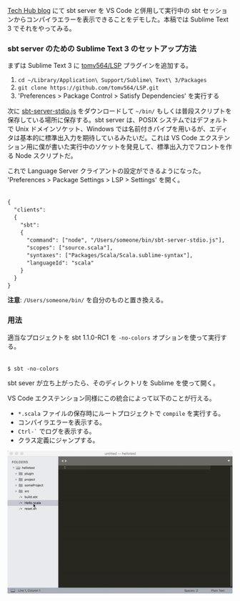 [Tech Hub blog](http://eed3si9n.com/ja/sbt-1-1-0-RC1-sbt-server) にて sbt server を VS Code と併用して実行中の sbt セッションからコンパイラエラーを表示できることをデモした。本稿では Sublime Text 3 でそれをやってみる。

### sbt server のための Sublime Text 3 のセットアップ方法

まずは Sublime Text 3 に [tomv564/LSP](https://github.com/tomv564/LSP) プラグインを追加する。

1. `cd ~/Library/Application\ Support/Sublime\ Text\ 3/Packages`
2. `git clone https://github.com/tomv564/LSP.git`
3. 'Preferences > Package Control > Satisfy Dependencies' を実行する

次に [sbt-server-stdio.js](https://gist.githubusercontent.com/eed3si9n/0ee26a15218f1d4031b451dd61315d6c/raw/5693fbcafbb9a71f1ac5a9d13ace94df3b091cbc/sbt-server-stdio.js) をダウンロードして `~/bin/` もしくは普段スクリプトを保存している場所に保存する。sbt server は、POSIX システムではデフォルトで Unix ドメインソケット、Windows では名前付きパイプを用いるが、エディタは基本的に標準出入力を期待しているみたいだ。これは VS Code エクステンション用に僕が書いた実行中のソケットを発見して、標準出入力でフロントを作る Node スクリプトだ。

これで Language Server クライアントの設定ができるようになった。 'Preferences > Package Settings > LSP > Settings' を開く。

<code>
{
  "clients":
  {
    "sbt":
    {
      "command": ["node", "/Users/someone/bin/sbt-server-stdio.js"],
      "scopes": ["source.scala"],
      "syntaxes": ["Packages/Scala/Scala.sublime-syntax"],
      "languageId": "scala"
    }
  }
}
</code>

**注意**: `/Users/someone/bin/` を自分のものと置き換える。

### 用法

適当なプロジェクトを sbt 1.1.0-RC1 を `-no-colors` オプションを使って実行する。

<code>
$ sbt -no-colors
</code>

sbt sever が立ち上がったら、そのディレクトリを Sublime を使って開く。

VS Code エクステンション同様にこの統合によって以下のことが行える。

- `*.scala` ファイルの保存時にルートプロジェクトで `compile` を実行する。
- コンパイラエラーを表示する。
- <code>Ctrl-`</code> でログを表示する。
- クラス定義にジャンプする。

![sublime-sbt-scala](/images/sublime-sbt-scala.gif)

